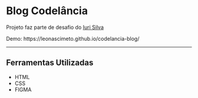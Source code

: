 <h1>Blog Codelância</h1>
<p>Projeto faz parte de desafio do <a href="https://www.linkedin.com/in/iuricode/" target="_blank">Iuri Silva </a></p>
<p>Demo: https://leonascimeto.github.io/codelancia-blog/ </p>
<hr>
<h2>Ferramentas Utilizadas</h2>
<ul>
  <li>HTML</li>
  <li>CSS</li>
  <li>FIGMA</li>
</ul>
